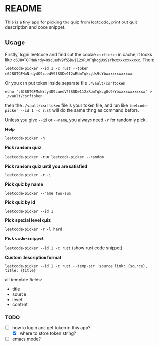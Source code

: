 # README #

This is a tiny app for picking the quiz from [leetcode](https://leetcode.com), print out quiz description and code snippet.

## Usage ##

Firstly, login leetcode and find out the cookie `csrftoken` in cache, it looks like `c6J80TGFMuNrdy4O9cuedV9fSSDw112xRUmTqkcgUs9sYbxxxxxxxxxxxx`. Then: 

`leetcode-picker --id 1 -c rust --token c6J80TGFMuNrdy4O9cuedV9fSSDw112xRUmTqkcgUs9sYbxxxxxxxxxxxx`.

Or you can put token inside separate file `./vault/csrftoken`

```shell
echo 'c6J80TGFMuNrdy4O9cuedV9fSSDw112xRUmTqkcgUs9sYbxxxxxxxxxxxx' > ./vault/csrftoken
```

then the `./vault/csrftoken` file is your token file, and run like `leetcode-picker --id 1 -c rust` will do the same thing as command before.

Unless you give `--id` or `--name`, you always need `-r` for randomly pick.

**Help**

`leetcode-picker -h`

**Pick random quiz**

`leetcode-picker -r` or `leetcode-picker --random`

**Pick random quiz until you are satisfied**

`leetcode-picker -r -i`

**Pick quiz by name**

`leetcode-picker --name two-sum`

**Pick quiz by id**

`leetcode-picker --id 1`

**Pick special level quiz**

`leetcode-picker -r -l hard`

**Pick code-snippet**

`leetcode-picker --id 1 -c rust` (show rust code snippet)

**Custom description format**

`leetcode-picker --id 1 -c rust --temp-str 'source link: {source}, title: {title}'`

all template fields:

- title
- source
- level
- content

### TODO ###

  * [ ] how to login and get token in this app?
    * [x] where to store token string?
  * [ ] emacs mode?
